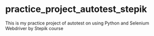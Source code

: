 # practice_project_autotest_stepik
This is my practice project of autotest on using Python and Selenium Webdriver by Stepik course
